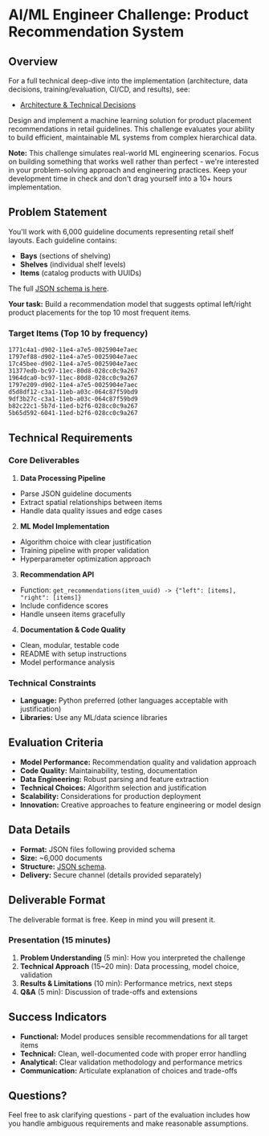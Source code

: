 # AI/ML Engineer Challenge: Product Recommendation System

## Overview

For a full technical deep-dive into the implementation (architecture, data decisions, training/evaluation, CI/CD, and results), see:

- [Architecture & Technical Decisions](./docs/ARCHITECTURE.md)

Design and implement a machine learning solution for product placement recommendations in retail guidelines. This challenge evaluates your ability to build efficient, maintainable ML systems from complex hierarchical data.

**Note:** This challenge simulates real-world ML engineering scenarios. Focus on building something that works well rather than perfect - we're interested in your problem-solving approach and engineering practices. Keep your development time in check and don't drag yourself into a 10+ hours implementation.

## Problem Statement

You'll work with 6,000 guideline documents representing retail shelf layouts. Each guideline contains:
- **Bays** (sections of shelving)
- **Shelves** (individual shelf levels)
- **Items** (catalog products with UUIDs)

The full [JSON schema is here](./guideline.document.schema.response.json).

**Your task:** Build a recommendation model that suggests optimal left/right product placements for the top 10 most frequent items.

### Target Items (Top 10 by frequency)
```
1771c4a1-d902-11e4-a7e5-0025904e7aec
1797ef88-d902-11e4-a7e5-0025904e7aec
17c45bee-d902-11e4-a7e5-0025904e7aec
31377edb-bc97-11ec-80d8-028cc0c9a267
1964dca0-bc97-11ec-80d8-028cc0c9a267
1797e209-d902-11e4-a7e5-0025904e7aec
d5d8df12-c3a1-11eb-a03c-064c87f59bd9
9df3b27c-c3a1-11eb-a03c-064c87f59bd9
b82c22c1-5b7d-11ed-b2f6-028cc0c9a267
5b65d592-6041-11ed-b2f6-028cc0c9a267
```

## Technical Requirements

### Core Deliverables
1. **Data Processing Pipeline**
- Parse JSON guideline documents
- Extract spatial relationships between items
- Handle data quality issues and edge cases

2. **ML Model Implementation**
- Algorithm choice with clear justification
- Training pipeline with proper validation
- Hyperparameter optimization approach

3. **Recommendation API**
- Function: `get_recommendations(item_uuid) -> {"left": [items], "right": [items]}`
- Include confidence scores
- Handle unseen items gracefully

4. **Documentation & Code Quality**
- Clean, modular, testable code
- README with setup instructions
- Model performance analysis

### Technical Constraints
- **Language:** Python preferred (other languages acceptable with justification)
- **Libraries:** Use any ML/data science libraries

## Evaluation Criteria

- **Model Performance:** Recommendation quality and validation approach
- **Code Quality:** Maintainability, testing, documentation
- **Data Engineering:** Robust parsing and feature extraction
- **Technical Choices:** Algorithm selection and justification
- **Scalability:** Considerations for production deployment
- **Innovation:** Creative approaches to feature engineering or model design

## Data Details

- **Format:** JSON files following provided schema
- **Size:** ~6,000 documents
- **Structure:** [JSON schema](./guideline.document.schema.response.json).
- **Delivery:** Secure channel (details provided separately)

## Deliverable Format

The deliverable format is free. Keep in mind you will present it.

### Presentation (15 minutes)
1. **Problem Understanding** (5 min): How you interpreted the challenge
2. **Technical Approach** (15~20 min): Data processing, model choice, validation
3. **Results & Limitations** (10 min): Performance metrics, next steps
4. **Q&A** (5 min): Discussion of trade-offs and extensions

## Success Indicators

- **Functional:** Model produces sensible recommendations for all target items
- **Technical:** Clean, well-documented code with proper error handling
- **Analytical:** Clear validation methodology and performance metrics
- **Communication:** Articulate explanation of choices and trade-offs

## Questions?

Feel free to ask clarifying questions - part of the evaluation includes how you handle ambiguous requirements and make reasonable assumptions.